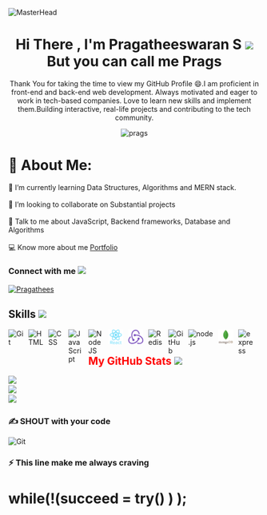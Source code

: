 ![MasterHead](https://jusmarktech.com/public/a/images/pages/web_development.gif)

<h1 align="center">Hi There , I'm Pragatheeswaran S <img src = "https://raw.githubusercontent.com/MartinHeinz/MartinHeinz/master/wave.gif" width = 50px> But you can call me Prags</h1>
<p align="center">Thank You for taking the time to view my GitHub Profile 😄.I am proficient in front-end and back-end web development. Always motivated and eager to work in tech-based companies. Love to learn new skills and implement them.Building interactive, real-life projects and contributing to the tech community.</p>

<p align="center"><img src="https://github-profile-trophy.vercel.app/?username=Prags1709" alt="prags" /></p>

# 💫 About Me:
🌱 I’m currently learning Data Structures, Algorithms and MERN stack.<br><br>👯 I’m looking to collaborate on Substantial projects<br><br>💬 Talk to me about JavaScript, Backend frameworks, Database and Algorithms<br><br>💻 Know more about me <a href="https://prags1709.github.io/" target="_blank"  >Portfolio</a><br>

<h3 align="left">Connect with me <img src='https://raw.githubusercontent.com/ShahriarShafin/ShahriarShafin/main/Assets/handshake.gif' width="100px"></h3>
<p align="left">
<a href="https://www.linkedin.com/in/pragatheeswaran-s-55a031247/" target="blank"><img align="center" src="https://raw.githubusercontent.com/rahuldkjain/github-profile-readme-generator/master/src/images/icons/Social/linked-in-alt.svg" alt="Pragathees" height="30" width="40" /></a>
</p>

<h2> Skills <img src = "https://media2.giphy.com/media/QssGEmpkyEOhBCb7e1/giphy.gif?cid=ecf05e47a0n3gi1bfqntqmob8g9aid1oyj2wr3ds3mg700bl&rid=giphy.gif" width = 32px> </h2>

<img align="left" alt="Git" width="30px" style="padding-right:10px;" src="https://cdn.jsdelivr.net/gh/devicons/devicon/icons/git/git-original.svg" />
<img align="left" alt="HTML" width="30px" style="padding-right:10px;" src="https://cdn.jsdelivr.net/gh/devicons/devicon/icons/html5/html5-plain.svg" />
<img align="left" alt="CSS" width="30px" style="padding-right:10px;" src="https://cdn.jsdelivr.net/gh/devicons/devicon/icons/css3/css3-plain.svg" />
<img align="left" alt="JavaScript" width="30px" style="padding-right:10px;" src="https://cdn.jsdelivr.net/gh/devicons/devicon/icons/javascript/javascript-plain.svg" />
<img align="left" alt="NodeJS" width="30px" style="padding-right:10px;" src="https://cdn.jsdelivr.net/gh/devicons/devicon/icons/nodejs/nodejs-original.svg" />
<img align="left" alt="React" width="30px" style="padding-right:10px;" src="https://raw.githubusercontent.com/devicons/devicon/master/icons/react/react-original-wordmark.svg" alt="react"/>
<img align="left" alt="Redux" width="30px" style="padding-right:10px;" src="https://raw.githubusercontent.com/devicons/devicon/master/icons/redux/redux-original.svg" alt="redux"/>
<img align="left" alt="Redis" width="30px" style="padding-right:10px;" src="https://www.svgrepo.com/show/303460/redis-logo.svg" alt="redis"/>
<img align="left" alt="GitHub" width="30px" style="padding-right:10px;" src="https://cdn.jsdelivr.net/gh/devicons/devicon/icons/github/github-original.svg" />
<img align="left" alt="node.js" width="50px" style="padding-right:10px;" src="https://www.logo.wine/a/logo/Node.js/Node.js-Logo.wine.svg" />
<img align="left" alt="mongodb" width="30px" style="padding-right:10px;" src="https://raw.githubusercontent.com/devicons/devicon/master/icons/mongodb/mongodb-original-wordmark.svg" />
<img align="left" alt="express" width="30px" style="padding-right:10px;" src="https://manikprakash-portfolio.netlify.app/skills/express.svg" />


<br />

<h2 style="color: red"> My GitHub Stats <img src='https://media1.giphy.com/media/du3J3cXyzhj75IOgvA/giphy.gif?cid=ecf05e47x2g034i9pzwtzzsd3xgg2w9nr94t4tflbbgo3008&rid=giphy.gif' width='32px'> </h2>

![](https://github-readme-stats.vercel.app/api?username=Prags1709&theme=city_light&hide_border=false&include_all_commits=false&count_private=false)<br/>
![](https://github-readme-streak-stats.herokuapp.com/?user=Prags1709&theme=city_light&hide_border=false)<br/>
![](https://github-readme-stats.vercel.app/api/top-langs/?username=Prags1709&theme=city_light&hide_border=false&include_all_commits=false&count_private=false&layout=compact)


### ✍️ SHOUT with your code

<img align="left" alt="Git" width="350px" style="padding-right:10px;" src="https://quotefancy.com/media/wallpaper/3840x2160/1700728-Linus-Torvalds-Quote-Talk-is-cheap-Show-me-the-code.jpg" />

<br/>

### ⚡ This line make me always craving

<h1>while(!(succeed = try() ) );</h1>
